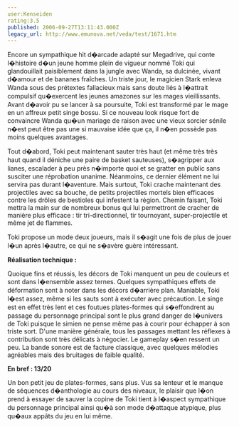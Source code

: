 ```yaml
---
user:Kenseiden
rating:3.5
published: 2006-09-27T13:11:43.000Z
legacy_url: http://www.emunova.net/veda/test/1671.htm
---
```

Encore un sympathique hit d�arcade adapté sur Megadrive, qui conte l�histoire d�un jeune homme plein de vigueur nommé Toki qui glandouillait paisiblement dans la jungle avec Wanda, sa dulcinée, vivant d�amour et de bananes fraîches. Un triste jour, le magicien Stark enleva Wanda sous des prétextes fallacieux mais sans doute liés à l�attrait compulsif qu�exercent les jeunes amazones sur les mages vieillissants. Avant d�avoir pu se lancer à sa poursuite, Toki est transformé par le mage en un affreux petit singe bossu. Si ce nouveau look risque fort de convaincre Wanda qu�un mariage de raison avec une vieux sorcier sénile n�est peut être pas une si mauvaise idée que ça, il n�en possède pas moins quelques avantages.   

  

Tout d�abord, Toki peut maintenant sauter très haut (et même très très haut quand il déniche une paire de basket sauteuses), s�agripper aux lianes, escalader à peu près n�importe quoi et se gratter en public sans susciter une réprobation unanime. Néanmoins, ce dernier élément ne lui servira pas durant l�aventure. Mais surtout, Toki crache maintenant des projectiles avec sa bouche, de petits projectiles mortels bien efficaces contre les drôles de bestioles qui infestent la région. Chemin faisant, Toki mettra la main sur de nombreux bonus qui lui permettront de cracher de manière plus efficace : tir tri-directionnel, tir tournoyant, super-projectile et même jet de flammes.   

  

Toki propose un mode deux joueurs, mais il s�agit une fois de plus de jouer l�un après l�autre, ce qui ne s�avère guère intéressant.   

  

**Réalisation technique :**   

Quoique fins et réussis, les décors de Toki manquent un peu de couleurs et sont dans l�ensemble assez ternes. Quelques sympathiques effets de déformation sont à noter dans les décors d�arrière plan. Maniable, Toki l�est assez, même si les sauts sont à exécuter avec précaution. Le singe est en effet très lent et ces foutues plates-formes qui s�effondrent au passage du personnage principal sont le plus grand danger de l�univers de Toki puisque le simien ne pense même pas à courir pour échapper à son triste sort. D'une manière générale, tous les passages mettant les réflexes à contribution sont très délicats à négocier. Le gameplay s�en ressent un peu. La bande sonore est de facture classique, avec quelques mélodies agréables mais des bruitages de faible qualité.  

  

**En bref : 13/20**   

Un bon petit jeu de plates-formes, sans plus. Vus sa lenteur et le manque de séquences d�anthologie au cours des niveaux, le plaisir que l�on prend à essayer de sauver la copine de Toki tient à l�aspect sympathique du personnage principal ainsi qu�à son mode d�attaque atypique, plus qu�aux appâts du jeu en lui même.